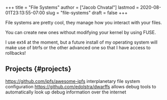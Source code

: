 +++
title = "File Systems"
author = ["Jacob Chvatal"]
lastmod = 2020-08-01T23:13:55-07:00
slug = "file-systems"
draft = false
+++

File systems are pretty cool, they manage how you interact with your files.

You can create new ones without modifying your kernel by using FUSE.

I use ext4 at the moment, but a future install of my operating system will make use of btrfs or the other advanced one so that I have access to rollbacks!


## Projects {#projects}

<https://github.com/ipfs/awesome-ipfs> interplanetary file system configuration
<https://github.com/edolstra/dwarffs> allows debug tools to automatically look up debug information over the internet
